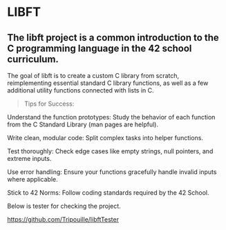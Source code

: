 # LIBFT

## The libft project is a common introduction to the C programming language in the 42 school curriculum.
The goal of libft is to create a custom C library from scratch, reimplementing essential standard C library functions,
as well as a few additional utility functions connected with lists in C.

> Tips for Success:

Understand the function prototypes: Study the behavior of each function from the C Standard Library (man pages are helpful).

Write clean, modular code: Split complex tasks into helper functions.

Test thoroughly: Check edge cases like empty strings, null pointers, and extreme inputs.

Use error handling: Ensure your functions gracefully handle invalid inputs where applicable.

Stick to 42 Norms: Follow coding standards required by the 42 School.

Below is tester for checking the project.

https://github.com/Tripouille/libftTester
